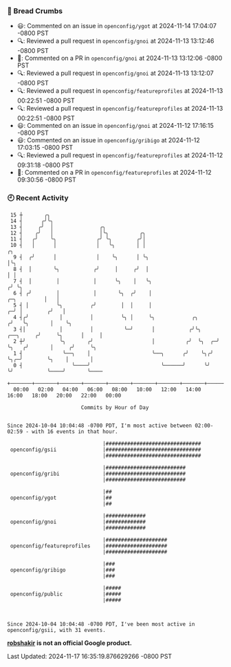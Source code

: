 ### 🍞 Bread Crumbs

 * 😃: Commented on an issue in `openconfig/ygot` at 2024-11-14 17:04:07 -0800 PST
 * 🔍: Reviewed a pull request in  `openconfig/gnoi` at 2024-11-13 13:12:46 -0800 PST
 * 💬: Commented on a PR in  `openconfig/gnoi` at 2024-11-13 13:12:06 -0800 PST
 * 🔍: Reviewed a pull request in  `openconfig/gnoi` at 2024-11-13 13:12:07 -0800 PST
 * 🔍: Reviewed a pull request in  `openconfig/featureprofiles` at 2024-11-13 00:22:51 -0800 PST
 * 🔍: Reviewed a pull request in  `openconfig/featureprofiles` at 2024-11-13 00:22:51 -0800 PST
 * 😃: Commented on an issue in `openconfig/gnoi` at 2024-11-12 17:16:15 -0800 PST
 * 😃: Commented on an issue in `openconfig/gribigo` at 2024-11-12 17:03:15 -0800 PST
 * 🔍: Reviewed a pull request in  `openconfig/featureprofiles` at 2024-11-12 09:31:18 -0800 PST
 * 💬: Commented on a PR in  `openconfig/featureprofiles` at 2024-11-12 09:30:56 -0800 PST

### 🕘 Recent Activity
```
 15 ┼       ╭╮
 14 ┤      ╭╯╰╮
 13 ┤     ╭╯  │               ╭╮
 12 ┤    ╭╯   │               │╰╮          ╭╮
 11 ┤   ╭╯    ╰╮             ╭╯ ╰╮        ╭╯│
 10 ┤   │      │             │   ╰╮       │ │                                                 ╭╮
  9 ┤  ╭╯      │             │    ╰╮      │ ╰╮                                                │╰╮
  8 ┤  │       ╰╮           ╭╯     │     ╭╯  │                                                │ │
  7 ┤  │        │           │      ╰╮    │   ╰╮                                              ╭╯ ╰╮
  6 ┤ ╭╯        │           │       ╰╮  ╭╯    │                                  ╭─╮         │   │
  5 ┤ │         ╰╮         ╭╯        │  │     │                                ╭─╯ │        ╭╯   │
  4 ┤╭╯          │         │         ╰╮ │     ╰╮            ╭╮                ╭╯   ╰╮       │    ╰╮
  3 ┤│           │         │          ╰─╯      │           ╭╯╰╮     ╭──╮     ╭╯     ╰╮      │     │
  2 ┼╯           ╰╮       ╭╯                   │          ╭╯  ╰╮  ╭─╯  ╰╮   ╭╯       │     ╭╯     ╰╮
  1 ┤             ╰──╮    │                    ╰──╮      ╭╯    ╰╮╭╯     ╰╮╭─╯        ╰╮    │       │
  0 ┤                ╰────╯                       ╰──────╯      ╰╯       ╰╯           ╰────╯       ╰────
    +───────+───────+───────+───────+───────+───────+───────+───────+───────+───────+───────+───────+────
  00:00   02:00   04:00   06:00   08:00   10:00   12:00   14:00   16:00   18:00   20:00   22:00   00:00   

						Commits by Hour of Day


Since 2024-10-04 10:04:48 -0700 PDT, I'm most active between 02:00-02:59 - with 16 events in that hour.

```



```
                               |###############################
 openconfig/gsii               |###############################
                               |###############################

                               |##########################
 openconfig/gribi              |##########################
                               |##########################

                               |##
 openconfig/ygot               |##
                               |##

                               |#############
 openconfig/gnoi               |#############
                               |#############

                               |####################
 openconfig/featureprofiles    |####################
                               |####################

                               |###
 openconfig/gribigo            |###
                               |###

                               |#####
 openconfig/public             |#####
                               |#####



Since 2024-10-04 10:04:48 -0700 PDT, I've been most active in openconfig/gsii, with 31 events.

```
**[robshakir](mailto:robjs@google.com) is not an official Google product.**  


Last Updated: 2024-11-17 16:35:19.876629266 -0800 PST
